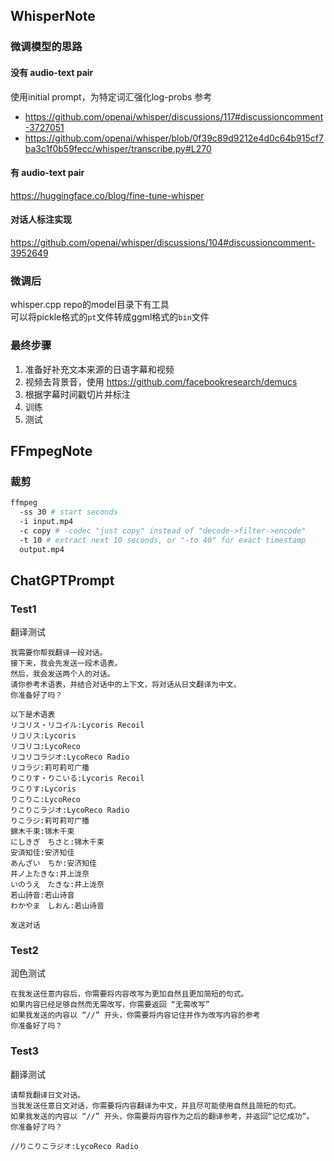 
## WhisperNote

### 微调模型的思路

#### 没有 audio-text pair

使用initial prompt，为特定词汇强化log-probs
参考

- https://github.com/openai/whisper/discussions/117#discussioncomment-3727051
- https://github.com/openai/whisper/blob/0f39c89d9212e4d0c64b915cf7ba3c1f0b59fecc/whisper/transcribe.py#L270

#### 有 audio-text pair

https://huggingface.co/blog/fine-tune-whisper

#### 对话人标注实现

https://github.com/openai/whisper/discussions/104#discussioncomment-3952649

### 微调后

whisper.cpp repo的model目录下有工具  
可以将pickle格式的`pt`文件转成ggml格式的`bin`文件

### 最终步骤

1. 准备好补充文本来源的日语字幕和视频
2. 视频去背景音，使用 https://github.com/facebookresearch/demucs
3. 根据字幕时间戳切片并标注
4. 训练
5. 测试

FFmpegNote
--
### 裁剪
```bash
ffmpeg 
  -ss 30 # start seconds
  -i input.mp4
  -c copy # -codec "just copy" instead of "decode->filter->encode"
  -t 10 # extract next 10 seconds, or "-to 40" for exact timestamp
  output.mp4
```

ChatGPTPrompt
--
### Test1
翻译测试
```
我需要你帮我翻译一段对话。
接下来，我会先发送一段术语表。
然后，我会发送两个人的对话。
请你参考术语表，并结合对话中的上下文，将对话从日文翻译为中文。
你准备好了吗？
```

```
以下是术语表
リコリス・リコイル:Lycoris Recoil
リコリス:Lycoris
リコリコ:LycoReco
リコリコラジオ:LycoReco Radio
リコラジ:莉可莉可广播
りこりす・りこいる:Lycoris Recoil
りこりす:Lycoris
りこりこ:LycoReco
りこりこラジオ:LycoReco Radio
りこラジ:莉可莉可广播
錦木千束:锦木千束
にしきぎ　ちさと:锦木千束
安済知佳:安济知佳
あんざい　ちか:安济知佳
井ノ上たきな:井上泷奈
いのうえ　たきな:井上泷奈
若山詩音:若山诗音
わかやま　しおん:若山诗音
```

```
发送对话
```

### Test2
润色测试
```
在我发送任意内容后，你需要将内容改写为更加自然且更加简短的句式。
如果内容已经足够自然而无需改写，你需要返回 “无需改写”
如果我发送的内容以 “//” 开头，你需要将内容记住并作为改写内容的参考
你准备好了吗？
```

### Test3
翻译测试
```
请帮我翻译日文对话。
当我发送任意日文对话，你需要将内容翻译为中文，并且尽可能使用自然且简短的句式。
如果我发送的内容以 “//” 开头，你需要将内容作为之后的翻译参考，并返回“记忆成功”。
你准备好了吗？
```
```
//りこりこラジオ:LycoReco Radio
```